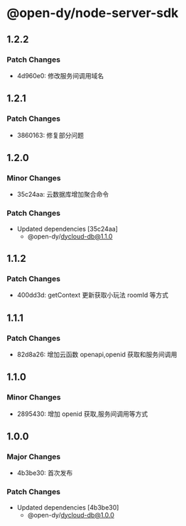 # @open-dy/node-server-sdk

## 1.2.2

### Patch Changes

- 4d960e0: 修改服务间调用域名

## 1.2.1

### Patch Changes

- 3860163: 修复部分问题

## 1.2.0

### Minor Changes

- 35c24aa: 云数据库增加聚合命令

### Patch Changes

- Updated dependencies [35c24aa]
  - @open-dy/dycloud-db@1.1.0

## 1.1.2

### Patch Changes

- 400dd3d: getContext 更新获取小玩法 roomId 等方式

## 1.1.1

### Patch Changes

- 82d8a26: 增加云函数 openapi,openid 获取和服务间调用

## 1.1.0

### Minor Changes

- 2895430: 增加 openid 获取,服务间调用等方式

## 1.0.0

### Major Changes

- 4b3be30: 首次发布

### Patch Changes

- Updated dependencies [4b3be30]
  - @open-dy/dycloud-db@1.0.0
